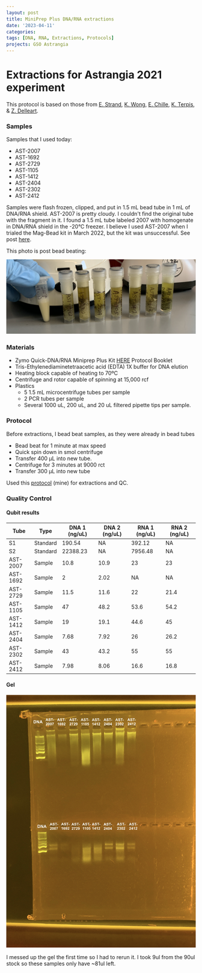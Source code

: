 ```yaml
---
layout: post
title: MiniPrep Plus DNA/RNA extractions
date: '2023-04-11'
categories:
tags: [DNA, RNA, Extractions, Protocols]
projects: GSO Astrangia 
---
```


# Extractions for Astrangia 2021 experiment

This protocol is based on those from [E. Strand](https://github.com/emmastrand/EmmaStrand_Notebook/blob/master/_posts/2019-05-31-Zymo-Duet-RNA-DNA-Extraction-Protocol.md), [K. Wong](https://github.com/kevinhwong1/KevinHWong_Notebook/blob/master/_posts/2019-03-13-Zymo-DNA-RNA-Extract-P.astreoides-Genome.md), [E. Chille](https://echille.github.io/E.-Chille-Open-Lab-Notebook/Protocol-for-DNA-RNA-Extractions-of-Montipora-Coral-Larvae-Using-Zymo-Duet-Extraction-Kit/), [K. Terpis](https://zdellaert.github.io/ZD_Putnam_Lab_Notebook/Protocols_Zymo_Quick_DNA_RNA_Miniprep_Plus/), & [Z. Delleart](https://zdellaert.github.io/ZD_Putnam_Lab_Notebook/Protocols_Zymo_Quick_DNA_RNA_Miniprep_Plus/). 

### Samples 

Samples that I used today: 

- AST-2007
- AST-1692
- AST-2729
- AST-1105
- AST-1412
- AST-2404
- AST-2302
- AST-2412

Samples were flash frozen, clipped, and put in 1.5 mL bead tube in 1 mL of DNA/RNA shield. AST-2007 is pretty cloudy. I couldn't find the original tube with the fragment in it. I found a 1.5 mL tube labeled 2007 with homogenate in DNA/RNA shield in the -20°C freezer. I believe I used AST-2007 when I trialed the Mag-Bead kit in March 2022, but the kit was unsuccessful. See post [here](https://github.com/JillAshey/JillAshey_Putnam_Lab_Notebook/blob/master/_posts/2022-03-14-Extractions-TrialRun.md). 

This photo is post bead beating: 

![](https://raw.githubusercontent.com/JillAshey/JillAshey_Putnam_Lab_Notebook/master/images/samples_20230412.png)

### Materials 

- Zymo Quick-DNA/RNA Miniprep Plus Kit [HERE](https://files.zymoresearch.com/protocols/_d7003t_d7003_quick-dna-rna_miniprep_plus_kit.pdf) Protocol Booklet
- Tris-Ethylenediaminetetraacetic acid (EDTA) 1X buffer for DNA elution
- Heating block capable of heating to 70ºC
- Centrifuge and rotor capable of spinning at 15,000 rcf
- Plastics 
	- 5 1.5 mL microcentrifuge tubes per sample
	- 2 PCR tubes per sample
	- Several 1000 uL, 200 uL, and 20 uL filtered pipette tips per sample.

### Protocol 

Before extractions, I bead beat samples, as they were already in bead tubes

- Bead beat for 1 minute at max speed 
- Quick spin down in smol centrifuge 
- Transfer 400 μL into new tube. 
- Centrifuge for 3 minutes at 9000 rct
- Transfer 300 μL into new tube

Used this [protocol](https://github.com/JillAshey/JillAshey_Putnam_Lab_Notebook/blob/master/_posts/2022-10-25-MiniprepPlus-DNA:RNA-extractions.md) (mine) for extractions and QC. 

### Quality Control 

#### Qubit results 

| Tube     | Type     | DNA 1 (ng/uL) | DNA 2 (ng/uL) | RNA 1 (ng/uL) | RNA 2 (ng/uL) |
| -------- | -------- | ------------- | ------------- | ------------- | ------------- |
| S1       | Standard | 190.54        | NA            | 392.12        | NA            |
| S2       | Standard | 22388.23      | NA            | 7956.48       | NA            |
| AST-2007 | Sample   | 10.8          | 10.9          | 23            | 23            |
| AST-1692 | Sample   | 2             | 2.02          | NA            | NA            |
| AST-2729 | Sample   | 11.5          | 11.6          | 22            | 21.4          |
| AST-1105 | Sample   | 47            | 48.2          | 53.6          | 54.2          |
| AST-1412 | Sample   | 19            | 19.1          | 44.6          | 45            |
| AST-2404 | Sample   | 7.68          | 7.92          | 26            | 26.2          |
| AST-2302 | Sample   | 43            | 43.2          | 55            | 55            |
| AST-2412 | Sample   | 7.98          | 8.06          | 16.6          | 16.8          |

#### Gel 

![](https://raw.githubusercontent.com/JillAshey/JillAshey_Putnam_Lab_Notebook/master/images/gel_20230414.JPG)

I messed up the gel the first time so I had to rerun it. I took 9ul from the 90ul stock so these samples only have ~81ul left. 

